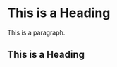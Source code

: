 

<h1>This is a Heading</h1>
<p>This is a paragraph.</p>
<h2>This is a Heading</h2>

</body>
</html>
